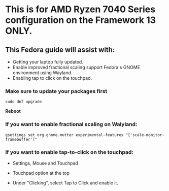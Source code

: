 # This is for AMD Ryzen 7040 Series configuration on the Framework 13 ONLY.

## This Fedora guide will assist with:

- Getting  your laptop fully updated.
- Enable improved fractional scaling support Fedora's GNOME environment using Wayland.
- Enabling tap to click on the touchpad.



### Make sure to update your packages first

```
sudo dnf upgrade
```

**Reboot**

### If you want to enable fractional scaling on Walyland:

```
gsettings set org.gnome.mutter experimental-features "['scale-monitor-framebuffer']"
```

### If you want to enable tap-to-click on the touchpad:

- Settings, Mouse and Touchpad

- Touchpad option at the top

- Under "Clicking", select Tap to Click and enable it.
